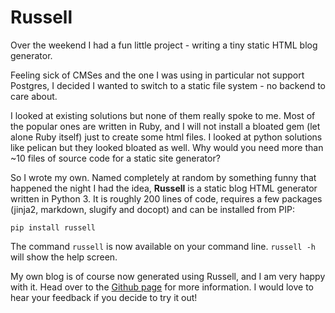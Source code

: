 # Russell

Over the weekend I had a fun little project - writing a tiny static HTML blog generator.

Feeling sick of CMSes and the one I was using in particular not support Postgres, I decided I wanted to switch to a static file system - no backend to care about.

I looked at existing solutions but none of them really spoke to me. Most of the popular ones are written in Ruby, and I will not install a bloated gem (let alone Ruby itself) just to create some html files. I looked at python solutions like pelican but they looked bloated as well. Why would you need more than ~10 files of source code for a static site generator?

So I wrote my own. Named completely at random by something funny that happened the night I had the idea, **Russell** is a static blog HTML generator written in Python 3. It is roughly 200 lines of code, requires a few packages (jinja2, markdown, slugify and docopt) and can be installed from PIP:

	pip install russell

The command `russell` is now available on your command line. `russell -h` will show the help screen.

My own blog is of course now generated using Russell, and I am very happy with it. Head over to the [Github page](https://github.com/anlutro/russell) for more information. I would love to hear your feedback if you decide to try it out!